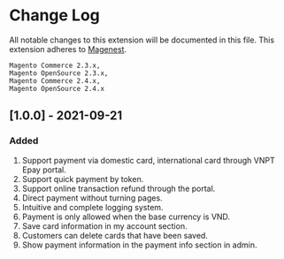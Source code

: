 # Change Log
All notable changes to this extension will be documented in this file.
This extension adheres to [Magenest](http://magenest.com/).
```
Magento Commerce 2.3.x, 
Magento OpenSource 2.3.x,
Magento Commerce 2.4.x,
Magento OpenSource 2.4.x
```
## [1.0.0] - 2021-09-21
### Added
1. Support payment via domestic card, international card through VNPT Epay portal.
2. Support quick payment by token.
3. Support online transaction refund through the portal.
4. Direct payment without turning pages.
5. Intuitive and complete logging system.
6. Payment is only allowed when the base currency is VND.
7. Save card information in my account section.
8. Customers can delete cards that have been saved.
9. Show payment information in the payment info section in admin.
